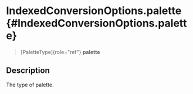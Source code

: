 IndexedConversionOptions.palette {#IndexedConversionOptions.palette}
================================

> [PaletteType]{role="ref"} **palette**

Description
-----------

The type of palette.
